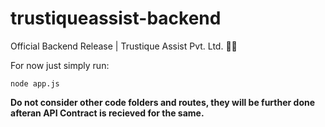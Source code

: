 # trustiqueassist-backend

Official Backend Release | Trustique Assist Pvt. Ltd. 👨‍💻

For now just simply run:

```
node app.js
```

**Do not consider other code folders and routes, they will be further done afteran API Contract is recieved for the same.**
